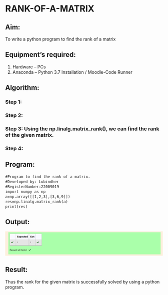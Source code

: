# RANK-OF-A-MATRIX
## Aim:
To write a python program to find the rank of a matrix
## Equipment’s required:
1. 	Hardware – PCs
2. 	Anaconda – Python 3.7 Installation / Moodle-Code Runner
## Algorithm:
### Step 1: 
### Step 2: 
### Step 3: Using the np.linalg.matrix_rank(), we can find the rank of the given matrix.
### Step 4: 
## Program:
```
#Program to find the rank of a matrix.
#Developed by: Lubindher
#RegisterNumber:22009019
import numpy as np
a=np.array([[1,2,3],[3,6,9]])
res=np.linalg.matrix_rank(a)
print(res)
```
## Output:
![output](./Screenshot_20230114_030202.png)

## Result:
Thus the rank for the given matrix is successfully solved by  using a python program.

